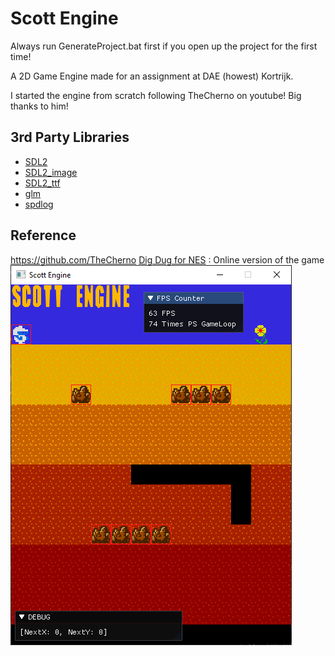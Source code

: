 # Scott Engine
Always run GenerateProject.bat first if you open up the project for the first time!

A 2D Game Engine made for an assignment at DAE (howest) Kortrijk.

I started the engine from scratch following TheCherno on youtube! Big thanks to him!

## 3rd Party Libraries
 - [SDL2](https://www.libsdl.org/download-2.0.php)
 - [SDL2_image](https://www.libsdl.org/projects/SDL_image/)
 - [SDL2_ttf](https://www.libsdl.org/projects/SDL_ttf/)
 - [glm](https://github.com/g-truc/glm)
 - [spdlog](https://github.com/gabime/spdlog)

## Reference
https://github.com/TheCherno
[Dig Dug for NES](https://www.retrogames.cz/play_012-NES.php) : Online version of the game
![](Screenshots/digdug.png)
